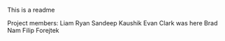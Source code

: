 This is a readme

Project members:
Liam Ryan
Sandeep Kaushik
Evan Clark was here
Brad Nam
Filip Forejtek
